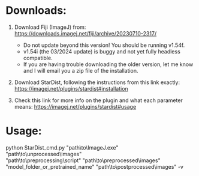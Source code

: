 # Downloads:

1.	Download Fiji (ImageJ) from: https://downloads.imagej.net/fiji/archive/20230710-2317/ <br />
  	  - Do not update beyond this version! You should be running v1.54f. <br />
  	  - v1.54i (the 03/2024 update) is buggy and not yet fully headless compatible. <br />
  	  - If you are having trouble downloading the older version, let me know and I will email you a zip file of the installation.

3.	Download StarDist, following the instructions from this link exactly: https://imagej.net/plugins/stardist#installation

4.	Check this link for more info on the plugin and what each parameter means: https://imagej.net/plugins/stardist#usage


# Usage:

python StarDist_cmd.py "path\to\ImageJ.exe" "path\to\unprocessed\images" <br />
                       "path\to\preprocessing\script" "path\to\preprocessed\images" <br />
                       "model_folder_or_pretrained_name" "path\to\postprocessed\images" -v
